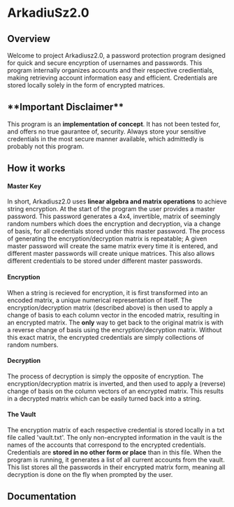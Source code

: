 # ArkadiuSz2.0

## Overview
Welcome to project Arkadiusz2.0, a password protection program designed for quick and secure encyrption of usernames and passwords. This program internally organizes accounts and their respective credientials, making retrieving account information easy and efficient. Credentials are stored locally solely in the form of encrypted matrices.

## \*\*Important Disclaimer\*\*
This program is an __implementation of concept__. It has not been tested for, and offers no true gaurantee of, security. Always store your sensitive credentials in the most secure manner available, which admittedly is probably not this program.

## How it works
#### Master Key
In short, Arkadiusz2.0 uses __linear algebra and matrix operations__ to achieve string encryption. At the start of the program the user provides a master password. This password generates a 4x4, invertible, matrix of seemingly random numbers which does the encryption and decryption, via a change of basis, for all credentials stored under this master password. The process of generating the encryption/decryption matrix is repeatable; A given master password will create the same matrix every time it is entered, and different master passwords will create unique matrices. This also allows different credentials to be stored under different master passwords.
#### Encryption
When a string is recieved for encryption, it is first transformed into an encoded matrix, a unique numerical representation of itself. The encryption/decryption matrix (described above) is then used to apply a change of basis to each column vector in the encoded matrix, resulting in an encrypted matrix. The __only__ way to get back to the original matrix is with a reverse change of basis using the encryption/decryption matrix. Without this exact matrix, the encrypted credentials are simply collections of random numbers.
#### Decryption
The process of decryption is simply the opposite of encryption. The encryption/decryption matrix is inverted, and then used to apply a (reverse) change of basis on the column vectors of an encrypted matrix. This results in a decrypted matrix which can be easily turned back into a string.

#### The Vault
The encryption matrix of each respective credential is stored locally in a txt file called 'vault.txt'. The only non-encrypted information in the vault is the names of the accounts that correspond to the encrypted credentials. Credentials are __stored in no other form or place__ than in this file. When the program is running, it generates a list of all current accounts from the vault. This list stores all the passwords in their encrypted matrix form, meaning all decryption is done on the fly when prompted by the user.

## Documentation
